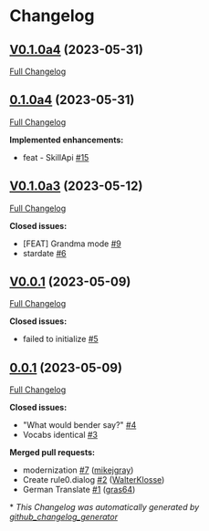 # Changelog

## [V0.1.0a4](https://github.com/OpenVoiceOS/ovos-skill-easter-eggs/tree/V0.1.0a4) (2023-05-31)

[Full Changelog](https://github.com/OpenVoiceOS/ovos-skill-easter-eggs/compare/0.1.0a4...V0.1.0a4)

## [0.1.0a4](https://github.com/OpenVoiceOS/ovos-skill-easter-eggs/tree/0.1.0a4) (2023-05-31)

[Full Changelog](https://github.com/OpenVoiceOS/ovos-skill-easter-eggs/compare/V0.1.0a3...0.1.0a4)

**Implemented enhancements:**

- feat - SkillApi [\#15](https://github.com/OpenVoiceOS/ovos-skill-easter-eggs/issues/15)

## [V0.1.0a3](https://github.com/OpenVoiceOS/ovos-skill-easter-eggs/tree/V0.1.0a3) (2023-05-12)

[Full Changelog](https://github.com/OpenVoiceOS/ovos-skill-easter-eggs/compare/V0.0.1...V0.1.0a3)

**Closed issues:**

- \[FEAT\] Grandma mode [\#9](https://github.com/OpenVoiceOS/ovos-skill-easter-eggs/issues/9)
- stardate [\#6](https://github.com/OpenVoiceOS/ovos-skill-easter-eggs/issues/6)

## [V0.0.1](https://github.com/OpenVoiceOS/ovos-skill-easter-eggs/tree/V0.0.1) (2023-05-09)

[Full Changelog](https://github.com/OpenVoiceOS/ovos-skill-easter-eggs/compare/0.0.1...V0.0.1)

**Closed issues:**

- failed to initialize [\#5](https://github.com/OpenVoiceOS/ovos-skill-easter-eggs/issues/5)

## [0.0.1](https://github.com/OpenVoiceOS/ovos-skill-easter-eggs/tree/0.0.1) (2023-05-09)

[Full Changelog](https://github.com/OpenVoiceOS/ovos-skill-easter-eggs/compare/e3466f453d59f97089892bf95e63a07a81e10faf...0.0.1)

**Closed issues:**

- "What would bender say?" [\#4](https://github.com/OpenVoiceOS/ovos-skill-easter-eggs/issues/4)
- Vocabs identical  [\#3](https://github.com/OpenVoiceOS/ovos-skill-easter-eggs/issues/3)

**Merged pull requests:**

- modernization [\#7](https://github.com/OpenVoiceOS/ovos-skill-easter-eggs/pull/7) ([mikejgray](https://github.com/mikejgray))
- Create rule0.dialog [\#2](https://github.com/OpenVoiceOS/ovos-skill-easter-eggs/pull/2) ([WalterKlosse](https://github.com/WalterKlosse))
- German Translate [\#1](https://github.com/OpenVoiceOS/ovos-skill-easter-eggs/pull/1) ([gras64](https://github.com/gras64))



\* *This Changelog was automatically generated by [github_changelog_generator](https://github.com/github-changelog-generator/github-changelog-generator)*

